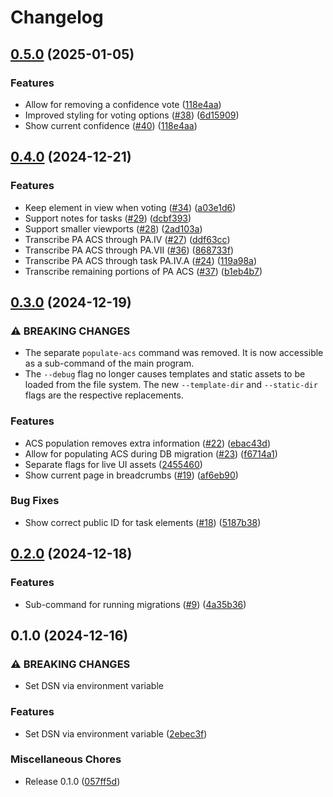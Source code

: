 # Changelog

## [0.5.0](https://github.com/cdriehuys/flight-school/compare/v0.4.0...v0.5.0) (2025-01-05)


### Features

* Allow for removing a confidence vote ([118e4aa](https://github.com/cdriehuys/flight-school/commit/118e4aacfc28935c5ec1ff24e7447e3d63be0b67))
* Improved styling for voting options ([#38](https://github.com/cdriehuys/flight-school/issues/38)) ([6d15909](https://github.com/cdriehuys/flight-school/commit/6d159090fbde0c282250dc137f0677c7b4b6d420))
* Show current confidence ([#40](https://github.com/cdriehuys/flight-school/issues/40)) ([118e4aa](https://github.com/cdriehuys/flight-school/commit/118e4aacfc28935c5ec1ff24e7447e3d63be0b67))

## [0.4.0](https://github.com/cdriehuys/flight-school/compare/v0.3.0...v0.4.0) (2024-12-21)


### Features

* Keep element in view when voting ([#34](https://github.com/cdriehuys/flight-school/issues/34)) ([a03e1d6](https://github.com/cdriehuys/flight-school/commit/a03e1d66fab0b7b8a22b562e8dc2dac6ad150a5c))
* Support notes for tasks ([#29](https://github.com/cdriehuys/flight-school/issues/29)) ([dcbf393](https://github.com/cdriehuys/flight-school/commit/dcbf39317d068d23b30bcfbde485d18c1aa888ae))
* Support smaller viewports ([#28](https://github.com/cdriehuys/flight-school/issues/28)) ([2ad103a](https://github.com/cdriehuys/flight-school/commit/2ad103ac5478f85f74991d67c8e89b17ec5023d5))
* Transcribe PA ACS through PA.IV ([#27](https://github.com/cdriehuys/flight-school/issues/27)) ([ddf63cc](https://github.com/cdriehuys/flight-school/commit/ddf63cc49c2cc53deb1b20b7bfc373fa33d68634))
* Transcribe PA ACS through PA.VII ([#36](https://github.com/cdriehuys/flight-school/issues/36)) ([868733f](https://github.com/cdriehuys/flight-school/commit/868733f94c5af11bb25d731899eb564b38c55908))
* Transcribe PA ACS through task PA.IV.A ([#24](https://github.com/cdriehuys/flight-school/issues/24)) ([119a98a](https://github.com/cdriehuys/flight-school/commit/119a98a88dadd042e7fc765af0851eadf9c17818))
* Transcribe remaining portions of PA ACS ([#37](https://github.com/cdriehuys/flight-school/issues/37)) ([b1eb4b7](https://github.com/cdriehuys/flight-school/commit/b1eb4b7ec3c8b67653f02c3f122016b415dada5e))

## [0.3.0](https://github.com/cdriehuys/flight-school/compare/v0.2.0...v0.3.0) (2024-12-19)


### ⚠ BREAKING CHANGES

* The separate `populate-acs` command was removed. It is now accessible as a sub-command of the main program.
* The `--debug` flag no longer causes templates and static assets to be loaded from the file system. The new `--template-dir` and `--static-dir` flags are the respective replacements.

### Features

* ACS population removes extra information ([#22](https://github.com/cdriehuys/flight-school/issues/22)) ([ebac43d](https://github.com/cdriehuys/flight-school/commit/ebac43d11d632aca79c2d7af2909d550f07ee44e))
* Allow for populating ACS during DB migration ([#23](https://github.com/cdriehuys/flight-school/issues/23)) ([f6714a1](https://github.com/cdriehuys/flight-school/commit/f6714a1c09a176f8e58793a5861a12022d6fa6be))
* Separate flags for live UI assets ([2455460](https://github.com/cdriehuys/flight-school/commit/2455460afa0e19ed22151364d9d0d884bfd41f7b))
* Show current page in breadcrumbs ([#19](https://github.com/cdriehuys/flight-school/issues/19)) ([af6eb90](https://github.com/cdriehuys/flight-school/commit/af6eb90b7623bff95f632fd09aeba01662be011a))


### Bug Fixes

* Show correct public ID for task elements ([#18](https://github.com/cdriehuys/flight-school/issues/18)) ([5187b38](https://github.com/cdriehuys/flight-school/commit/5187b3875d85a30990408a901182723c713a7bb9))

## [0.2.0](https://github.com/cdriehuys/flight-school/compare/v0.1.0...v0.2.0) (2024-12-18)


### Features

* Sub-command for running migrations ([#9](https://github.com/cdriehuys/flight-school/issues/9)) ([4a35b36](https://github.com/cdriehuys/flight-school/commit/4a35b36a28025a940ffe7b0df709794c83f71b95))

## 0.1.0 (2024-12-16)


### ⚠ BREAKING CHANGES

* Set DSN via environment variable

### Features

* Set DSN via environment variable ([2ebec3f](https://github.com/cdriehuys/flight-school/commit/2ebec3fe1f7e68a25b8d59ed4713156ea5daca9a))


### Miscellaneous Chores

* Release 0.1.0 ([057ff5d](https://github.com/cdriehuys/flight-school/commit/057ff5dd8f85eacdae2879faa84d3d4958f8ec6a))
